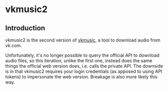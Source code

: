 # vkmusic2

## Introduction

vkmusic2 is the second version of [vkmusic][1], a tool to download audio from 
vk.com.

Unfortunately, it's no longer possible to query the official API to download 
audio files, so this iteration, unlike the first one, instead does the same 
things the official web version does, i.e. calls the private API. The downside 
is in that vkmusic2 requires your login credentials (as apposed to using API 
tokens) to impersonate the web version. Breakage is also more likely this way.

[1]: https://github.com/rzhikharevich/vkmusic
